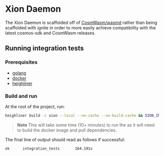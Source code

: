 # Xion Daemon

The Xion Daemon is scaffolded off of [CosmWasm/wasmd](https://github.com/CosmWasm/wasmd)
rather than being scaffolded with ignite in order to more easily achieve
compatibility with the latest cosmos-sdk and CosmWasm releases. 

## Running integration tests

### Prerequisites
* [golang](https://golang.org)
* [docker](https://docs.docker.com/get-docker/)
* [heighliner](https://github.com/strangelove-ventures/heighliner)

### Build and run
At the root of the project, run:
```bash 
heighliner build -c xion --local --no-cache --no-build-cache && XION_IMAGE=xion:local make test-integration
```

> **Note**
> This will take some time (10+ minutes) to run the as it will need to build the docker image and pull dependencies.

The final line of output should read as follows if successful:
```bash
ok      integration_tests       164.191s
```
